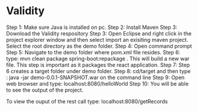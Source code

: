 # Validity

Step 1: Make sure Java is installed on pc.
Step 2: Install Maven
Step 3: Download the Validity respository
Step 3: Open Eclipse and right click in the project explorer window and then select import an exisiting maven project.
		Select the root directory as the demo folder.
Step 4: Open command prompt
Step 5: Navigate to the demo folder where pom.xml file resides.
Step 6: type: mvn clean package spring-boot:repackage . This will build a new war file. This step is important as it packages the react application.
Step 7: Step 6 creates a target folder under demo folder.
Step 8: cd/target and then type : java -jar demo-0.0.1-SNAPSHOT.war on the command line
Step 9: Open web browser and type: localhost:8080/helloWorld
Step 10: You will be able to see the output of the project.

To view the ouput of the rest call type:  localhost:8080/getRecords


